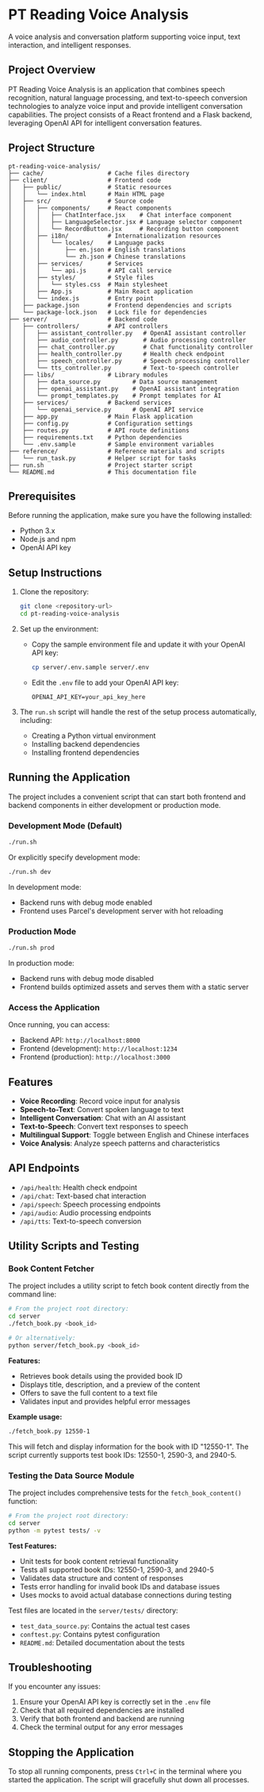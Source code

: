 # PT Reading Voice Analysis

A voice analysis and conversation platform supporting voice input, text interaction, and intelligent responses.

## Project Overview

PT Reading Voice Analysis is an application that combines speech recognition, natural language processing, and text-to-speech conversion technologies to analyze voice input and provide intelligent conversation capabilities. The project consists of a React frontend and a Flask backend, leveraging OpenAI API for intelligent conversation features.

## Project Structure

```
pt-reading-voice-analysis/
├── cache/                  # Cache files directory
├── client/                 # Frontend code
│   ├── public/             # Static resources
│   │   └── index.html      # Main HTML page
│   ├── src/                # Source code
│   │   ├── components/     # React components
│   │   │   ├── ChatInterface.jsx    # Chat interface component
│   │   │   ├── LanguageSelector.jsx # Language selector component
│   │   │   └── RecordButton.jsx     # Recording button component
│   │   ├── i18n/           # Internationalization resources
│   │   │   └── locales/    # Language packs
│   │   │       ├── en.json # English translations
│   │   │       └── zh.json # Chinese translations
│   │   ├── services/       # Services
│   │   │   └── api.js      # API call service
│   │   ├── styles/         # Style files
│   │   │   └── styles.css  # Main stylesheet
│   │   ├── App.js          # Main React application
│   │   └── index.js        # Entry point
│   ├── package.json        # Frontend dependencies and scripts
│   └── package-lock.json   # Lock file for dependencies
├── server/                 # Backend code
│   ├── controllers/        # API controllers
│   │   ├── assistant_controller.py   # OpenAI assistant controller
│   │   ├── audio_controller.py       # Audio processing controller
│   │   ├── chat_controller.py        # Chat functionality controller
│   │   ├── health_controller.py      # Health check endpoint
│   │   ├── speech_controller.py      # Speech processing controller
│   │   └── tts_controller.py         # Text-to-speech controller
│   ├── libs/               # Library modules
│   │   ├── data_source.py         # Data source management
│   │   ├── openai_assistant.py    # OpenAI assistant integration
│   │   └── prompt_templates.py    # Prompt templates for AI
│   ├── services/           # Backend services
│   │   └── openai_service.py      # OpenAI API service
│   ├── app.py              # Main Flask application
│   ├── config.py           # Configuration settings
│   ├── routes.py           # API route definitions
│   ├── requirements.txt    # Python dependencies
│   └── .env.sample         # Sample environment variables
├── reference/              # Reference materials and scripts
│   └── run_task.py         # Helper script for tasks
├── run.sh                  # Project starter script
└── README.md               # This documentation file
```

## Prerequisites

Before running the application, make sure you have the following installed:

- Python 3.x
- Node.js and npm
- OpenAI API key

## Setup Instructions

1. Clone the repository:
   ```bash
   git clone <repository-url>
   cd pt-reading-voice-analysis
   ```

2. Set up the environment:
   - Copy the sample environment file and update it with your OpenAI API key:
     ```bash
     cp server/.env.sample server/.env
     ```
   - Edit the `.env` file to add your OpenAI API key:
     ```
     OPENAI_API_KEY=your_api_key_here
     ```

3. The `run.sh` script will handle the rest of the setup process automatically, including:
   - Creating a Python virtual environment
   - Installing backend dependencies
   - Installing frontend dependencies

## Running the Application

The project includes a convenient script that can start both frontend and backend components in either development or production mode.

### Development Mode (Default)

```bash
./run.sh
```

Or explicitly specify development mode:

```bash
./run.sh dev
```

In development mode:
- Backend runs with debug mode enabled
- Frontend uses Parcel's development server with hot reloading

### Production Mode

```bash
./run.sh prod
```

In production mode:
- Backend runs with debug mode disabled
- Frontend builds optimized assets and serves them with a static server

### Access the Application

Once running, you can access:
- Backend API: `http://localhost:8000`
- Frontend (development): `http://localhost:1234`
- Frontend (production): `http://localhost:3000`

## Features

- **Voice Recording**: Record voice input for analysis
- **Speech-to-Text**: Convert spoken language to text
- **Intelligent Conversation**: Chat with an AI assistant
- **Text-to-Speech**: Convert text responses to speech
- **Multilingual Support**: Toggle between English and Chinese interfaces
- **Voice Analysis**: Analyze speech patterns and characteristics

## API Endpoints

- `/api/health`: Health check endpoint
- `/api/chat`: Text-based chat interaction
- `/api/speech`: Speech processing endpoints
- `/api/audio`: Audio processing endpoints
- `/api/tts`: Text-to-speech conversion

## Utility Scripts and Testing

### Book Content Fetcher

The project includes a utility script to fetch book content directly from the command line:

```bash
# From the project root directory:
cd server
./fetch_book.py <book_id>

# Or alternatively:
python server/fetch_book.py <book_id>
```

**Features:**

- Retrieves book details using the provided book ID
- Displays title, description, and a preview of the content
- Offers to save the full content to a text file
- Validates input and provides helpful error messages

**Example usage:**

```bash
./fetch_book.py 12550-1
```

This will fetch and display information for the book with ID "12550-1". The script currently supports test book IDs: 12550-1, 2590-3, and 2940-5.

### Testing the Data Source Module

The project includes comprehensive tests for the `fetch_book_content()` function:

```bash
# From the project root directory:
cd server
python -m pytest tests/ -v
```

**Test Features:**

- Unit tests for book content retrieval functionality
- Tests all supported book IDs: 12550-1, 2590-3, and 2940-5
- Validates data structure and content of responses
- Tests error handling for invalid book IDs and database issues
- Uses mocks to avoid actual database connections during testing

Test files are located in the `server/tests/` directory:
- `test_data_source.py`: Contains the actual test cases
- `conftest.py`: Contains pytest configuration
- `README.md`: Detailed documentation about the tests

## Troubleshooting

If you encounter any issues:

1. Ensure your OpenAI API key is correctly set in the `.env` file
2. Check that all required dependencies are installed
3. Verify that both frontend and backend are running
4. Check the terminal output for any error messages

## Stopping the Application

To stop all running components, press `Ctrl+C` in the terminal where you started the application. The script will gracefully shut down all processes.
